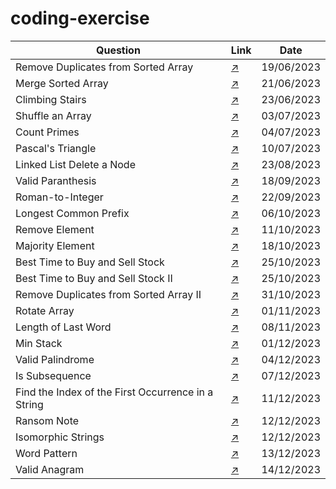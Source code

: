 # coding-exercise

| Question                                           | Link                                                                                                 | Date       |
|----------------------------------------------------|----------------------------------------------------------------------------------------------------|------------|
| Remove Duplicates from Sorted Array                | [:arrow_upper_right:](https://leetcode.com/explore/interview/card/top-interview-questions-easy/92/array/727/) | 19/06/2023 |
| Merge Sorted Array                                 | [:arrow_upper_right:](https://leetcode.com/explore/interview/card/top-interview-questions-easy/96/sorting-and-searching/587/) | 21/06/2023 |
| Climbing Stairs                                    | [:arrow_upper_right:](https://leetcode.com/explore/interview/card/top-interview-questions-easy/97/dynamic-programming/569/) | 23/06/2023 |
| Shuffle an Array                                   | [:arrow_upper_right:](https://leetcode.com/explore/interview/card/top-interview-questions-easy/98/design/670/) | 03/07/2023 |
| Count Primes                                       | [:arrow_upper_right:](https://leetcode.com/explore/interview/card/top-interview-questions-easy/102/math/744/) | 04/07/2023 |
| Pascal's Triangle                                  | [:arrow_upper_right:](https://leetcode.com/explore/interview/card/top-interview-questions-easy/99/others/601/) | 10/07/2023 |
| Linked List Delete a Node                          | [:arrow_upper_right:](https://leetcode.com/submissions/detail/1029607173/?from=explore&item_id=553) | 23/08/2023 |
| Valid Paranthesis                                  | [:arrow_upper_right:](https://leetcode.com/problems/valid-parentheses/submissions/) | 18/09/2023 |
| Roman-to-Integer                                   | [:arrow_upper_right:](https://leetcode.com/problems/roman-to-integer/description/) | 22/09/2023 |
| Longest Common Prefix                              | [:arrow_upper_right:](https://leetcode.com/problems/longest-common-prefix/submissions/?envType=study-plan-v2&envId=top-interview-150) | 06/10/2023 |
| Remove Element                                     | [:arrow_upper_right:](https://leetcode.com/problems/remove-element/submissions/?envType=study-plan-v2&envId=top-interview-150) | 11/10/2023 |
| Majority Element                                   | [:arrow_upper_right:](https://leetcode.com/problems/majority-element/submissions/?envType=study-plan-v2&envId=top-interview-150) | 18/10/2023 |
| Best Time to Buy and Sell Stock                    | [:arrow_upper_right:](https://leetcode.com/problems/best-time-to-buy-and-sell-stock/submissions/?envType=study-plan-v2&envId=top-interview-150) | 25/10/2023 |
| Best Time to Buy and Sell Stock II                 | [:arrow_upper_right:](https://leetcode.com/problems/best-time-to-buy-and-sell-stock-ii/submissions/?envType=study-plan-v2&envId=top-interview-150) | 25/10/2023 |
| Remove Duplicates from Sorted Array II             | [:arrow_upper_right:](https://leetcode.com/problems/remove-duplicates-from-sorted-array-ii/submissions/?envType=study-plan-v2&envId=top-interview-150) | 31/10/2023 |
| Rotate Array                                       | [:arrow_upper_right:](https://leetcode.com/problems/rotate-array/submissions/?envType=study-plan-v2&envId=top-interview-150) | 01/11/2023 |
| Length of Last Word                                | [:arrow_upper_right:](https://leetcode.com/problems/length-of-last-word/submissions/?envType=study-plan-v2&envId=top-interview-150) | 08/11/2023 |
| Min Stack                                          | [:arrow_upper_right:](https://leetcode.com/problems/min-stack/description/?envType=study-plan-v2&envId=top-interview-150) | 01/12/2023 |
| Valid Palindrome                                   | [:arrow_upper_right:](https://leetcode.com/problems/valid-palindrome/description/?envType=study-plan-v2&envId=top-interview-150) | 04/12/2023 |
| Is Subsequence                                     | [:arrow_upper_right:](https://leetcode.com/problems/is-subsequence/description/?envType=study-plan-v2&envId=top-interview-150) | 07/12/2023 |
| Find the Index of the First Occurrence in a String | [:arrow_upper_right:](https://leetcode.com/problems/find-the-index-of-the-first-occurrence-in-a-string/description/?envType=study-plan-v2&envId=top-interview-150) | 11/12/2023 |
| Ransom Note                                        | [:arrow_upper_right:](https://leetcode.com/problems/ransom-note/description/?envType=study-plan-v2&envId=top-interview-150) | 12/12/2023 |
| Isomorphic Strings                                 | [:arrow_upper_right:](https://leetcode.com/problems/isomorphic-strings/submissions/?envType=study-plan-v2&envId=top-interview-150) | 12/12/2023 |
| Word Pattern                                       | [:arrow_upper_right:](https://leetcode.com/problems/word-pattern/submissions/?envType=study-plan-v2&envId=top-interview-150) | 13/12/2023 |
| Valid Anagram                                      | [:arrow_upper_right:](https://leetcode.com/problems/valid-anagram/submissions/?envType=study-plan-v2&envId=top-interview-150) | 14/12/2023 |